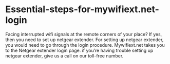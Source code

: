 # Essential-steps-for-mywifiext.net-login
Facing interrupted wifi signals at the remote corners of your place? If yes, then you need to set up netgear extender. For setting up netgear extender, you would need to go through the login procedure. Mywifiext.net takes you to the Netgear extender login page. if you’re having trouble setting up netgear extender, give us a call on our toll-free number.
